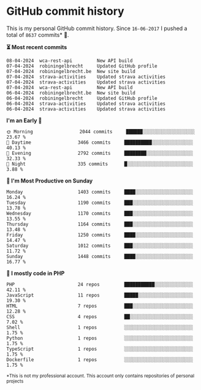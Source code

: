 # GitHub commit history
This is my personal GitHub commit history. Since <!--START_SECTION:first-commit-date-->`16-06-2017`<!--END_SECTION:first-commit-date--> I pushed a total of <!--START_SECTION:total-commit-count-->`8637`<!--END_SECTION:total-commit-count--> commits* 🎉.

<!--START_SECTION:most-recent-commits-->
**⏳ Most recent commits**
                                        
```text
08-04-2024  wca-rest-api         New API build
07-04-2024  robiningelbrecht     Updated GitHub profile
07-04-2024  robiningelbrecht.be  New site build
07-04-2024  strava-activities    Updated strava activities
07-04-2024  strava-activities    Updated strava activities
07-04-2024  wca-rest-api         New API build
06-04-2024  robiningelbrecht.be  New site build
06-04-2024  robiningelbrecht     Updated GitHub profile
06-04-2024  strava-activities    Updated strava activities
06-04-2024  strava-activities    Updated strava activities
```
<!--END_SECTION:most-recent-commits-->  

<!--START_SECTION:commits-per-day-time-->
**I&#039;m an Early 🐤**

```text
🌞 Morning                 2044 commits     ██████░░░░░░░░░░░░░░░░░░░   23.67 %
🌆 Daytime                 3466 commits     ██████████░░░░░░░░░░░░░░░   40.13 %
🌃 Evening                 2792 commits     ████████░░░░░░░░░░░░░░░░░   32.33 %
🌙 Night                   335 commits      █░░░░░░░░░░░░░░░░░░░░░░░░   3.88 %
```
<!--END_SECTION:commits-per-day-time-->  

<!--START_SECTION:commits-per-weekday-->
**📅 I&#039;m Most Productive on Sunday**

```text
Monday                    1403 commits     ████░░░░░░░░░░░░░░░░░░░░░   16.24 %
Tuesday                   1190 commits     ███░░░░░░░░░░░░░░░░░░░░░░   13.78 %
Wednesday                 1170 commits     ███░░░░░░░░░░░░░░░░░░░░░░   13.55 %
Thursday                  1164 commits     ███░░░░░░░░░░░░░░░░░░░░░░   13.48 %
Friday                    1250 commits     ████░░░░░░░░░░░░░░░░░░░░░   14.47 %
Saturday                  1012 commits     ███░░░░░░░░░░░░░░░░░░░░░░   11.72 %
Sunday                    1448 commits     ████░░░░░░░░░░░░░░░░░░░░░   16.77 %
```
<!--END_SECTION:commits-per-weekday-->  

<!--START_SECTION:repos-per-language-->
**💬 I mostly code in PHP**

```text
PHP                       24 repos         ███████████░░░░░░░░░░░░░░   42.11 %
JavaScript                11 repos         █████░░░░░░░░░░░░░░░░░░░░   19.30 %
HTML                      7 repos          ███░░░░░░░░░░░░░░░░░░░░░░   12.28 %
CSS                       4 repos          ██░░░░░░░░░░░░░░░░░░░░░░░   7.02 %
Shell                     1 repos          ░░░░░░░░░░░░░░░░░░░░░░░░░   1.75 %
Python                    1 repos          ░░░░░░░░░░░░░░░░░░░░░░░░░   1.75 %
TypeScript                1 repos          ░░░░░░░░░░░░░░░░░░░░░░░░░   1.75 %
Dockerfile                1 repos          ░░░░░░░░░░░░░░░░░░░░░░░░░   1.75 %
```
<!--END_SECTION:repos-per-language-->  

<sub>*This is not my professional account. This account only contains repositories of personal projects</sub>
